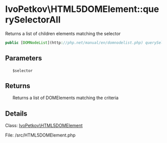 # IvoPetkov\HTML5DOMElement::querySelectorAll

Returns a list of children elements matching the selector

```php
public [DOMNodeList](http://php.net/manual/en/domnodelist.php) querySelectorAll ( string $selector )
```

## Parameters

&nbsp;&nbsp;&nbsp;&nbsp;&nbsp;&nbsp;`$selector`

## Returns

&nbsp;&nbsp;&nbsp;&nbsp;&nbsp;&nbsp;Returns a list of DOMElements matching the criteria

## Details

Class: [IvoPetkov\HTML5DOMElement](ivopetkov.html5domelement.class.md)

File: /src/HTML5DOMElement.php

